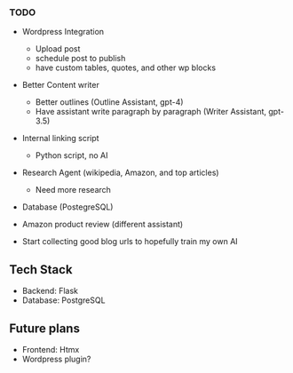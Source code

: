 ### TODO

- Wordpress Integration
    - Upload post
    - schedule post to publish
    - have custom tables, quotes, and other wp blocks

- Better Content writer
    - Better outlines (Outline Assistant, gpt-4)
    - Have assistant write paragraph by paragraph (Writer Assistant, gpt-3.5)

- Internal linking script
    - Python script, no AI

- Research Agent (wikipedia, Amazon, and top articles)
    - Need more research

- Database (PostegreSQL)

- Amazon product review (different assistant)

- Start collecting good blog urls to hopefully train my own AI

## Tech Stack
- Backend: Flask
- Database: PostgreSQL

## Future plans
- Frontend: Htmx
- Wordpress plugin?

